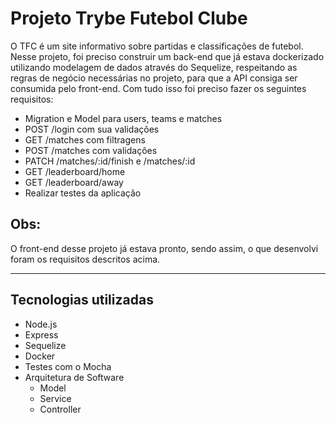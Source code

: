 # Projeto Trybe Futebol Clube
O TFC é um site informativo sobre partidas e classificações de futebol.
Nesse projeto, foi preciso construir um back-end que já estava dockerizado utilizando modelagem de dados através do Sequelize, respeitando as regras de negócio necessárias no projeto, para que a API consiga ser consumida pelo front-end.
Com tudo isso foi preciso fazer os seguintes requisitos:
   - Migration e Model para users, teams e matches
   - POST /login com sua validações
   - GET /matches com filtragens
   - POST /matches com validações
   - PATCH /matches/:id/finish e /matches/:id
   - GET /leaderboard/home
   - GET /leaderboard/away
   - Realizar testes da aplicação
   
## Obs:
O front-end desse projeto já estava pronto, sendo assim, o que desenvolvi foram os requisitos descritos acima.

---
## Tecnologias utilizadas
 - Node.js
 - Express
 - Sequelize
 - Docker
 - Testes com o Mocha
 - Arquitetura de Software
    - Model
    - Service
    - Controller

